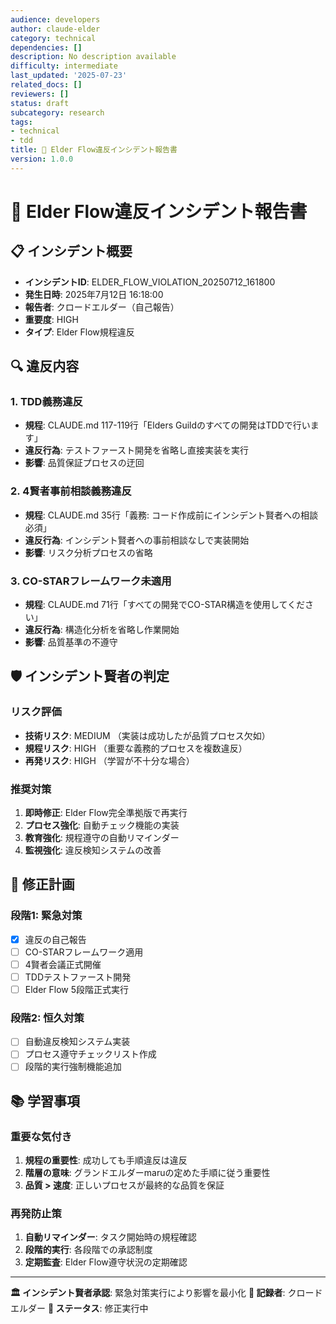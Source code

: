 ```yaml
---
audience: developers
author: claude-elder
category: technical
dependencies: []
description: No description available
difficulty: intermediate
last_updated: '2025-07-23'
related_docs: []
reviewers: []
status: draft
subcategory: research
tags:
- technical
- tdd
title: 🚨 Elder Flow違反インシデント報告書
version: 1.0.0
---
```


# 🚨 Elder Flow違反インシデント報告書

## 📋 インシデント概要
- **インシデントID**: ELDER_FLOW_VIOLATION_20250712_161800
- **発生日時**: 2025年7月12日 16:18:00
- **報告者**: クロードエルダー（自己報告）
- **重要度**: HIGH
- **タイプ**: Elder Flow規程違反

## 🔍 違反内容

### 1. TDD義務違反
- **規程**: CLAUDE.md 117-119行「Elders Guildのすべての開発はTDDで行います」
- **違反行為**: テストファースト開発を省略し直接実装を実行
- **影響**: 品質保証プロセスの迂回

### 2. 4賢者事前相談義務違反
- **規程**: CLAUDE.md 35行「義務: コード作成前にインシデント賢者への相談必須」
- **違反行為**: インシデント賢者への事前相談なしで実装開始
- **影響**: リスク分析プロセスの省略

### 3. CO-STARフレームワーク未適用
- **規程**: CLAUDE.md 71行「すべての開発でCO-STAR構造を使用してください」
- **違反行為**: 構造化分析を省略し作業開始
- **影響**: 品質基準の不遵守

## 🛡️ インシデント賢者の判定

### リスク評価
- **技術リスク**: MEDIUM （実装は成功したが品質プロセス欠如）
- **規程リスク**: HIGH （重要な義務的プロセスを複数違反）
- **再発リスク**: HIGH （学習が不十分な場合）

### 推奨対策
1. **即時修正**: Elder Flow完全準拠版で再実行
2. **プロセス強化**: 自動チェック機能の実装
3. **教育強化**: 規程遵守の自動リマインダー
4. **監視強化**: 違反検知システムの改善

## 🔧 修正計画

### 段階1: 緊急対策
- [x] 違反の自己報告
- [ ] CO-STARフレームワーク適用
- [ ] 4賢者会議正式開催
- [ ] TDDテストファースト開発
- [ ] Elder Flow 5段階正式実行

### 段階2: 恒久対策
- [ ] 自動違反検知システム実装
- [ ] プロセス遵守チェックリスト作成
- [ ] 段階的実行強制機能追加

## 📚 学習事項

### 重要な気付き
1. **規程の重要性**: 成功しても手順違反は違反
2. **階層の意味**: グランドエルダーmaruの定めた手順に従う重要性
3. **品質 > 速度**: 正しいプロセスが最終的な品質を保証

### 再発防止策
1. **自動リマインダー**: タスク開始時の規程確認
2. **段階的実行**: 各段階での承認制度
3. **定期監査**: Elder Flow遵守状況の定期確認

---

**🏛️ インシデント賢者承認**: 緊急対策実行により影響を最小化
**📝 記録者**: クロードエルダー
**🔄 ステータス**: 修正実行中
